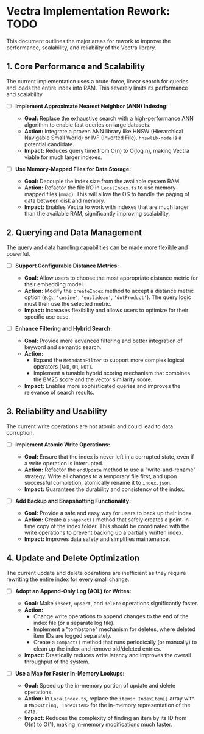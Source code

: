 # Vectra Implementation Rework: TODO

This document outlines the major areas for rework to improve the performance, scalability, and reliability of the Vectra library.

## 1. Core Performance and Scalability

The current implementation uses a brute-force, linear search for queries and loads the entire index into RAM. This severely limits its performance and scalability.

-   [ ] **Implement Approximate Nearest Neighbor (ANN) Indexing:**
    -   **Goal:** Replace the exhaustive search with a high-performance ANN algorithm to enable fast queries on large datasets.
    -   **Action:** Integrate a proven ANN library like HNSW (Hierarchical Navigable Small World) or IVF (Inverted File). `hnswlib-node` is a potential candidate.
    -   **Impact:** Reduces query time from O(n) to O(log n), making Vectra viable for much larger indexes.

-   [ ] **Use Memory-Mapped Files for Data Storage:**
    -   **Goal:** Decouple the index size from the available system RAM.
    -   **Action:** Refactor the file I/O in `LocalIndex.ts` to use memory-mapped files (`mmap`). This will allow the OS to handle the paging of data between disk and memory.
    -   **Impact:** Enables Vectra to work with indexes that are much larger than the available RAM, significantly improving scalability.

## 2. Querying and Data Management

The query and data handling capabilities can be made more flexible and powerful.

-   [ ] **Support Configurable Distance Metrics:**
    -   **Goal:** Allow users to choose the most appropriate distance metric for their embedding model.
    -   **Action:** Modify the `createIndex` method to accept a distance metric option (e.g., `'cosine'`, `'euclidean'`, `'dotProduct'`). The query logic must then use the selected metric.
    -   **Impact:** Increases flexibility and allows users to optimize for their specific use case.

-   [ ] **Enhance Filtering and Hybrid Search:**
    -   **Goal:** Provide more advanced filtering and better integration of keyword and semantic search.
    -   **Action:**
        -   Expand the `MetadataFilter` to support more complex logical operators (`AND`, `OR`, `NOT`).
        -   Implement a tunable hybrid scoring mechanism that combines the BM25 score and the vector similarity score.
    -   **Impact:** Enables more sophisticated queries and improves the relevance of search results.

## 3. Reliability and Usability

The current write operations are not atomic and could lead to data corruption.

-   [ ] **Implement Atomic Write Operations:**
    -   **Goal:** Ensure that the index is never left in a corrupted state, even if a write operation is interrupted.
    -   **Action:** Refactor the `endUpdate` method to use a "write-and-rename" strategy. Write all changes to a temporary file first, and upon successful completion, atomically rename it to `index.json`.
    -   **Impact:** Guarantees the durability and consistency of the index.

-   [ ] **Add Backup and Snapshotting Functionality:**
    -   **Goal:** Provide a safe and easy way for users to back up their index.
    -   **Action:** Create a `snapshot()` method that safely creates a point-in-time copy of the index folder. This should be coordinated with the write operations to prevent backing up a partially written index.
    -   **Impact:** Improves data safety and simplifies maintenance.

## 4. Update and Delete Optimization

The current update and delete operations are inefficient as they require rewriting the entire index for every small change.

-   [ ] **Adopt an Append-Only Log (AOL) for Writes:**
    -   **Goal:** Make `insert`, `upsert`, and `delete` operations significantly faster.
    -   **Action:**
        -   Change write operations to append changes to the end of the index file (or a separate log file).
        -   Implement a "tombstone" mechanism for deletes, where deleted item IDs are logged separately.
        -   Create a `compact()` method that runs periodically (or manually) to clean up the index and remove old/deleted entries.
    -   **Impact:** Drastically reduces write latency and improves the overall throughput of the system.

-   [ ] **Use a Map for Faster In-Memory Lookups:**
    -   **Goal:** Speed up the in-memory portion of update and delete operations.
    -   **Action:** In `LocalIndex.ts`, replace the `items: IndexItem[]` array with a `Map<string, IndexItem>` for the in-memory representation of the data.
    -   **Impact:** Reduces the complexity of finding an item by its ID from O(n) to O(1), making in-memory modifications much faster.

